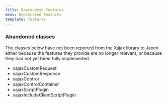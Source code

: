 ```yaml
---
title: Deprecated features
menu: Deprecated features
template: features
---
```


### Abandoned classes

The classes below have not been reported from the Xajax library to Jaxon either because the features they provide are no longer relevant, or because they had not yet been fully implemented.

* xajaxCustomRequest
* xajaxCustomResponse
* xajaxControl
* xajaxControlContainer
* xajaxScriptPlugin
* xajaxIncludeClientScriptPlugin
